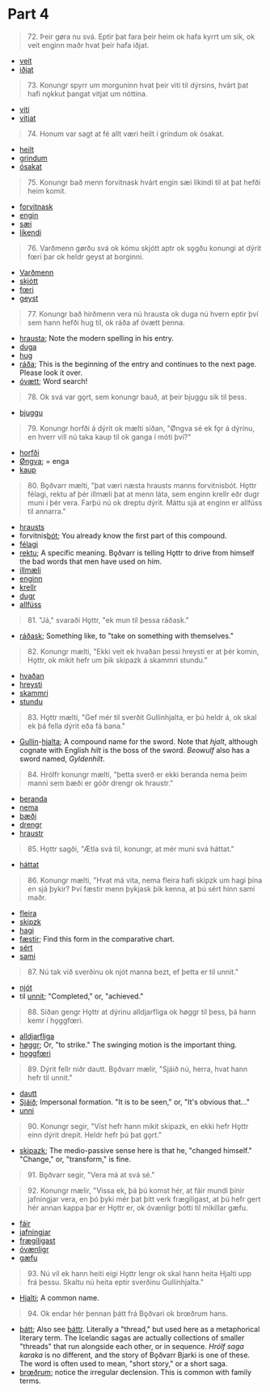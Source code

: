 # Part 4

>72\. Þeir gøra nu svá. Eptir þat fara þeir heim ok hafa kyrrt um sik, ok veit enginn maðr hvat þeir hafa iðjat.

* [veit](https://en.wiktionary.org/wiki/vita#Old_Norse)
* [iðjat](http://www.germanic-lexicon-project.org/cgi-bin/gmc_search_v3?cmd=viewthis&id=cv:b0313:12)

>73\. Konungr spyrr um morguninn hvat þeir viti til dýrsins, hvárt þat hafi nǫkkut þangat vitjat um nóttina. 

* [viti](https://en.wiktionary.org/wiki/i%C3%B0ja)
* [vitjat](http://www.germanic-lexicon-project.org/cgi-bin/gmc_search_v3?cmd=viewthis&id=cv:b0713:4)

>74\. Honum var sagt at fé allt væri heilt í grindum ok ósakat. 

* [heilt](https://en.wiktionary.org/wiki/heill#Old_Norse)
* [grindum](https://en.wiktionary.org/wiki/grind#Old_Norse)
* [ósakat](https://en.wiktionary.org/wiki/saka%C3%B0r)

>75\. Konungr bað menn forvitnask hvárt engin sæi líkindi til at þat hefði heim komit. 

* [forvitnask](http://www.germanic-lexicon-project.org/cgi-bin/gmc_search_v3?cmd=viewthis&id=cv:b0167:12)
* [engin](https://en.wiktionary.org/wiki/engi#Old_Norse)
* [sæi](https://en.wiktionary.org/wiki/sj%C3%A1#Etymology_2)
* [líkendi](http://www.germanic-lexicon-project.org/cgi-bin/gmc_search_v3?cmd=viewthis&id=cv:b0204:30)

>76\. Varðmenn gørðu svá ok kómu skjótt aptr ok sǫgðu konungi at dýrit fœri þar ok heldr geyst at borginni.

* [Varðmenn](http://www.germanic-lexicon-project.org/cgi-bin/gmc_search_v3?cmd=viewthis&id=cv:b0680:2)
* [skjótt](https://en.wiktionary.org/wiki/skj%C3%B3tr)
* [fœri](https://en.wiktionary.org/wiki/fara#Old_Norse)
* [geyst](https://en.wiktionary.org/wiki/geysa#Old_Norse)

>77\. Konungr bað hirðmenn vera nú hrausta ok duga nú hvern eptir því sem hann hefði hug til, ok ráða af óvætt þenna.

* [hrausta](https://en.wiktionary.org/wiki/hraustur); Note the modern spelling in his entry.
* [duga](https://en.wiktionary.org/wiki/duga#Old_Norse)
* [hug](https://en.wiktionary.org/wiki/hugr)
* [ráða](http://www.germanic-lexicon-project.org/cgi-bin/gmc_search_v3?cmd=viewthis&id=cv:b0485:15); This is the beginning of the entry and continues to the next page. Please look it over.
* [óvætt](http://www.germanic-lexicon-project.org/cgi-bin/gmc_search_v3?cmd=viewthis&id=cv:b0667:1); Word search!

>78\. Ok svá var gǫrt, sem konungr bauð, at þeir bjuggu sik til þess. 

* [bjuggu](https://en.wiktionary.org/wiki/b%C3%BAa#Old_Norse)

>79\. Konungr horfði á dýrit ok mælti síðan, "Øngva sé ek fǫr á dýrinu, en hverr vill nú taka kaup til ok ganga í móti því?"

* [horfði](https://en.wiktionary.org/wiki/horfa#Old_Norse)
* [Øngva](https://en.wiktionary.org/wiki/engi#Old_Norse); = enga
* [kaup](https://en.wiktionary.org/wiki/kaup#Old_Norse)

>80\. Bǫðvarr mælti, "þat væri næsta hrausts manns forvitnisbót. Hǫttr félagi, rektu af þér illmæli þat at menn láta, sem enginn krellr eðr dugr muni í þér vera. Farþú nú ok dreptu dýrit. Máttu sjá at enginn er allfúss til annarra."

* [hrausts](http://www.germanic-lexicon-project.org/cgi-bin/gmc_search_v3?cmd=viewthis&id=cv:b0282:32)
* forvitnis[bót](http://www.germanic-lexicon-project.org/cgi-bin/gmc_search_v3?cmd=viewthis&id=cv:b0075:4); You already know the first part of this compound. 
* [félagi](https://en.wiktionary.org/wiki/f%C3%A9lagi)
* [rektu](https://en.wiktionary.org/wiki/reka#Etymology_2_2); A specific meaning. Bǫðvarr is telling Hǫttr to drive from himself the bad words that men have used on him.
* [illmæli](https://en.wiktionary.org/wiki/illm%C3%A6li)
* [enginn](https://en.wiktionary.org/wiki/enginn#Old_Norse)
* [krellr](http://www.germanic-lexicon-project.org/cgi-bin/gmc_search_v3?cmd=viewthis&id=cv:b0355:9)
* [dugr](http://www.germanic-lexicon-project.org/cgi-bin/gmc_search_v3?cmd=viewthis&id=cv:b0109:2)
* [allfúss](http://lexicon.ff.cuni.cz/html/oi_cleasbyvigfusson/b0014.html)

>81\. "Já," svaraði Hǫttr, "ek mun til þessa ráðask."

* [ráðask](https://en.wiktionary.org/wiki/r%C3%A1%C3%B0a#Old_Norse); Something like, to "take on something with themselves."

>82\. Konungr mælti, "Ekki veit ek hvaðan þessi hreysti er at þér komin, Hǫttr, ok mikit hefr um þik skipazk á skammri stundu."

* [hvaðan](https://en.wiktionary.org/wiki/hva%C3%B0an#Old_Norse)
* [hreysti](http://www.germanic-lexicon-project.org/cgi-bin/gmc_search_v3?cmd=viewthis&id=cv:b0284:18)
* [skammri](http://www.germanic-lexicon-project.org/cgi-bin/gmc_search_v3?cmd=viewthis&id=cv:b0537:16)
* [stundu](https://en.wiktionary.org/wiki/stund#Old_Norse)

>83\. Hǫttr mælti, "Gef mér til sverðit Gullinhjalta, er þú heldr á, ok skal ek þá fella dýrit eða fá bana."

* [Gullin](http://www.germanic-lexicon-project.org/cgi-bin/gmc_search_v3?cmd=viewthis&id=cv:b0221:2)-[hjalta](http://www.germanic-lexicon-project.org/cgi-bin/gmc_search_v3?cmd=viewthis&id=cv:b0265:23); A compound name for the sword. Note that _hjalt_, although cognate with English _hilt_ is the boss of the sword. _Beowulf_ also has a sword named, _Gyldenhilt_.

>84\. Hrólfr konungr mælti, "þetta sverð er ekki beranda nema þeim manni sem bæði er góðr drengr ok hraustr."

* [beranda](https://en.wiktionary.org/wiki/bera#Old_Norse)
* [nema](https://en.wiktionary.org/wiki/nema#Etymology_2_2)
* [bæði](https://en.wiktionary.org/wiki/b%C3%A6%C3%B0i#Old_Norse)
* [drengr](https://en.wiktionary.org/wiki/drengr)
* [hraustr](http://www.germanic-lexicon-project.org/cgi-bin/gmc_search_v3?cmd=viewthis&id=cv:b0282:32)

>85\. Hǫttr sagði, "Ætla svá til, konungr, at mér muni svá háttat."

* [háttat](http://www.germanic-lexicon-project.org/cgi-bin/gmc_search_v3?cmd=viewthis&id=cv:b0244:118)

>86\. Konungr mælti, "Hvat má vita, nema fleira hafi skipzk um hagi þína en sjá þykir? Því fæstir menn þykjask þik kenna, at þú sért hinn sami maðr. 

* [fleira](https://en.wiktionary.org/wiki/fleiri#Icelandic)
* [skipzk](https://en.wiktionary.org/wiki/skipa#Old_Norse)
* [hagi](http://www.germanic-lexicon-project.org/cgi-bin/gmc_search_v3?cmd=viewthis&id=cv:b0231:32)
* [fæstir](https://en.wiktionary.org/wiki/f%C3%A1r#Old_Norse); Find this form in the comparative chart.
* [sért](https://en.wiktionary.org/wiki/vera#Old_Norse)
* [sami](https://en.wiktionary.org/wiki/samr)

>87\. Nú tak við sverðinu ok njót manna bezt, ef þetta er til unnit."

* [njót](https://en.wiktionary.org/wiki/nj%C3%B3ta#Old_Norse)
* til [unnit](https://en.wiktionary.org/wiki/vinna#Old_Norse); "Completed," or, "achieved."

>88\. Síðan gengr Hǫttr at dýrinu alldjarfliga ok høggr til þess, þá hann kemr í hǫggfœri. 

* [alldjarfliga](http://lexicon.ff.cuni.cz/html/oi_cleasbyvigfusson/b0014.html)
* [høggr](https://en.wiktionary.org/wiki/h%C7%ABggva); Or, "to strike." The swinging motion is the important thing.
* [hǫggfœri](http://www.germanic-lexicon-project.org/cgi-bin/gmc_search_v3?cmd=viewthis&id=cv:b0308:6)

>89\. Dýrit fellr niðr dautt. Bǫðvarr mælir, "Sjáið nú, herra, hvat hann hefr til unnit."

* [dautt](https://en.wiktionary.org/wiki/dau%C3%B0r)
* [Sjáið](https://en.wiktionary.org/wiki/sj%C3%A1#Etymology_2); Impersonal formation. "It is to be seen," or, "It's obvious that..."
* [unni](https://en.wiktionary.org/wiki/vinna#Verb_4)

>90\. Konungr segir, "Víst hefr hann mikit skipazk, en ekki hefr Hǫttr einn dýrit drepit. Heldr hefr þú þat gǫrt."

* [skipazk](https://en.wiktionary.org/wiki/skipa#Old_Norse); The medio-passive sense here is that he, "changed himself." "Change," or, "transform," is fine.

>91\. Bǫðvarr segir, "Vera má at svá sé."

>92\. Konungr mælir, "Vissa ek, þá þú komst hér, at fáir mundi þínir jafningjar vera, en þó þyki mér þat þitt verk frægiligast, at þú hefr gert hér annan kappa þar er Hǫttr er, ok óvænligr þótti til mikillar gæfu.

* [fáir](https://en.wiktionary.org/wiki/f%C3%A1r#Old_Norse)
* [jafningjar](https://en.wiktionary.org/wiki/jafningi)
* [frægiligast](http://www.germanic-lexicon-project.org/cgi-bin/gmc_search_v3?cmd=viewthis&id=cv:b0176:12)
* [óvænligr](http://www.germanic-lexicon-project.org/cgi-bin/gmc_search_v3?cmd=viewthis&id=cv:b0719:31)
* [gæfu](https://en.wiktionary.org/wiki/g%C3%A6fa#Old_Norse)

>93\. Nú vil ek hann heiti eigi Hǫttr lengr ok skal hann heita Hjalti upp frá þessu. Skaltu nú heita eptir sverðinu Gullinhjalta."

* [Hjalti](https://en.wiktionary.org/wiki/Hjalti); A common name.

>94\. Ok endar hér þennan þátt frá Bǫðvari ok brœðrum hans.

* [þátt](https://en.wiktionary.org/wiki/%C3%BE%C3%A1ttur); Also see [þáttr](http://www.germanic-lexicon-project.org/cgi-bin/gmc_search_v3?cmd=viewthis&id=cv:b0732:10). Literally a "thread," but used here as a metaphorical literary term. The Icelandic sagas are actually collections of smaller "threads" that run alongside each other, or in sequence. _Hrólf saga karaka_ is no different, and the story of Bǫðvarr Bjarki is one of these. The word is often used to mean, "short story," or a short saga.
* [brœðrum](https://en.wiktionary.org/wiki/br%C3%B3%C3%B0ir#Old_Norse); notice the irregular declension. This is common with family terms. 
